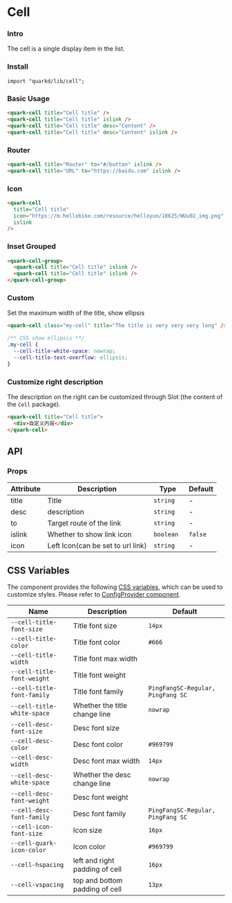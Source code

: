 # Cell

### Intro

The cell is a single display item in the list.

### Install

```tsx
import "quarkd/lib/cell";
```

### Basic Usage

```html
<quark-cell title="Cell title" />
<quark-cell title="Cell title" islink />
<quark-cell title="Cell title" desc="Content" />
<quark-cell title="Cell title" desc="Content" islink />
```

### Router

```html
<quark-cell title="Router" to="#/button" islink />
<quark-cell title="URL" to="https://baidu.com" islink />
```

### Icon

```html
<quark-cell
  title="Cell title"
  icon="https://m.hellobike.com/resource/helloyun/18625/WUu02_img.png"
  islink
/>
```

### Inset Grouped

```html
<quark-cell-group>
  <quark-cell title="Cell title" islink />
  <quark-cell title="Cell title" islink />
</quark-cell-group>
```

### Custom

Set the maximum width of the title, show ellipsis

```html
<quark-cell class="my-cell" title="The title is very very very long" />
```

```css
/** CSS show ellipsis **/
.my-cell {
  --cell-title-white-space: nowrap;
  --cell-title-text-overflow: ellipsis;
}
```

### Customize right description

The description on the right can be customized through Slot (the content of the `Cell` package).

```html
<quark-cell title="Cell title">
  <div>自定义内容</div>
</quark-cell>
```

## API

### Props

| Attribute | Description                       | Type       | Default |
| --------- | --------------------------------- | ---------- | ------- |
| title     | Title                             | `string`   | -       |
| desc      | description                       | `string`   | -       |
| to        | Target route of the link          | `string`   | -       |
| islink    | Whether to show link icon         | `boolean ` | `false` |
| icon      | Left Icon(can be set to url link) | `string `  | -       |

## CSS Variables

The component provides the following [CSS variables](https://developer.mozilla.org/zh-CN/docs/Web/CSS/Using_CSS_custom_properties), which can be used to customize styles. Please refer to [ConfigProvider component](#/zh-CN/guide/theme).

| Name                       | Description                    | Default                           |
| -------------------------- | ------------------------------ | --------------------------------- |
| `--cell-title-font-size`   | Title font size                | `14px`                            |
| `--cell-title-color`       | Title font color               | `#666`                            |
| `--cell-title-width`       | Title font max width           |
| `--cell-title-font-weight` | Title font weight              |
| `--cell-title-font-family` | Title font family              | `PingFangSC-Regular, PingFang SC` |
| `--cell-title-white-space` | Whether the title change line  | `nowrap`                          |
| `--cell-desc-font-size`    | Desc font size                 |
| `--cell-desc-color`        | Desc font color                | `#969799`                         |
| `--cell-desc-width`        | Desc font max width            | `14px`                            |
| `--cell-desc-white-space`  | Whether the desc change line   | `nowrap`                          |
| `--cell-desc-font-weight`  | Desc font weight               |
| `--cell-desc-font-family`  | Desc font family               | `PingFangSC-Regular, PingFang SC` |
| `--cell-icon-font-size`    | Icon size                      | `16px`                            |
| `--cell-quark-icon-color`  | Icon color                     | `#969799`                         |
| `--cell-hspacing`          | left and right padding of cell | `16px`                            |
| `--cell-vspacing`          | top and bottom padding of cell | `13px`                            |
